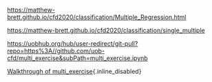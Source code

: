 <https://matthew-brett.github.io/cfd2020/classification/Multiple_Regression.html>

<https://matthew-brett.github.io/cfd2020/classification/single_multiple>

<https://uobhub.org/hub/user-redirect/git-pull?repo=https%3A//github.com/uob-cfd/multi_exercise&subPath=multi_exercise.ipynb>

[Walkthrough of
multi_exercise](https://bham.cloud.panopto.eu/Panopto/Pages/Viewer.aspx?id=b1e8be2d-66dc-470d-beb6-acf500db451a){.inline_disabled}

 
